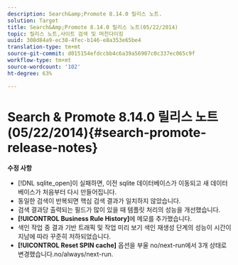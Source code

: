 ```yaml
---
description: Search&amp;Promote 8.14.0 릴리스 노트.
solution: Target
title: Search&Amp;Promote 8.14.0 릴리스 노트(05/22/2014)
topic: 릴리스 노트,사이트 검색 및 머천다이징
uuid: 308d84a9-ec38-4fec-b146-e8a353e65be4
translation-type: tm+mt
source-git-commit: d015154efdccbb4c6a39a56907c0c337ec065c9f
workflow-type: tm+mt
source-wordcount: '102'
ht-degree: 63%

---
```



# Search &amp; Promote 8.14.0 릴리스 노트(05/22/2014){#search-promote-release-notes}

**수정 사항**

* [!DNL sqlite_open]이 실패하면, 이전 sqlite 데이터베이스가 이동되고 새 데이터베이스가 처음부터 다시 만들어집니다.
* 동일한 검색이 반복되면 핵심 검색 결과가 일치하지 않았습니다.
* 검색 결과당 출력되는 필드가 많이 있을 때 템플릿 처리의 성능을 개선했습니다.
* **[!UICONTROL Business Rule History]**&#x200B;에 메모를 추가했습니다.
* 색인 작업 중 결과 기반 트래픽 및 작업 미리 보기 색인 재생성 단계의 성능이 시간이 지남에 따라 꾸준히 저하되었습니다.
* **[!UICONTROL Reset SPIN cache]** 옵션을 부울 no/next-run에서 3개 상태로 변경했습니다.no/always/next-run.

